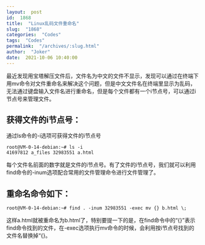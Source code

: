 ```yaml
---
layout:  post
id:  1868
title:  "Linux乱码文件重命名"
slug:  "1868"
categories:  "Codes"
tags:  "Codes"
permalink:  "/archives/:slug.html"
author:  "Joker"
date:  2021-10-06 10:40:00
---
```



最近发现用宝塔解压文件后，文件名为中文的文件不显示，发现可以通过在终端下用mv命令对文件重命名来解决这个问题，但是中文文件名在终端里显示为乱码，无法通过键盘输入文件名进行重命名，但是每个文件都有一个i节点号，可以通过i节点号来管理文件。

<!--more-->

获得文件的i节点号：
----------------------
 
通过ls命令的-i选项可获得文件的i节点号

    root@VM-0-14-debian:~# ls -i
    41697812 a_files 32983551 a.html
    
每个文件名前面的数字就是文件的i节点号。有了文件的i节点号，我们就可以利用find命令的-inum选项配合常用的文件管理命令进行文件管理了。

重命名命令如下：
----------------------

    root@VM-0-14-debian:~# find . -inum 32983551 -exec mv {} b.html \;

这样a.html就被重命名为b.html了，特别要提一下的是，在find命令中的“{}”表示find命令找到的文件，在-exec选项执行mv命令的时候，会利用按i节点号找到的文件名替换掉“{}。
